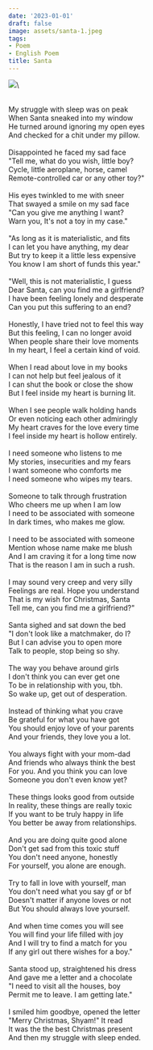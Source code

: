 ```yaml
---
date: '2023-01-01'
draft: false
image: assets/santa-1.jpeg
tags:
- Poem
- English Poem
title: Santa
---
```

[![](https://blogger.googleusercontent.com/img/b/R29vZ2xl/AVvXsEjDSjaH7OzNXpJuBXZnPt1ut9w3tWiHxIF53nA1HYTVyKjya3KruPNFKqiqK7yC7hWcuhmlotNqN7erUoSDuGnWhvK4DAc-uNTuhls_qgQawt8s_uK0iZZWP2_Wr2sN54eD749hgSl6in4BQSh8dZNiKJMj-TlnhF02IEOH-XJQVzSozWS7EhkyTgJNOw/w410-h274/santa.jpg)](https://blogger.googleusercontent.com/img/b/R29vZ2xl/AVvXsEjDSjaH7OzNXpJuBXZnPt1ut9w3tWiHxIF53nA1HYTVyKjya3KruPNFKqiqK7yC7hWcuhmlotNqN7erUoSDuGnWhvK4DAc-uNTuhls_qgQawt8s_uK0iZZWP2_Wr2sN54eD749hgSl6in4BQSh8dZNiKJMj-TlnhF02IEOH-XJQVzSozWS7EhkyTgJNOw/s6016/santa.jpg)\
  
  \
My struggle with sleep was on peak\
When Santa sneaked into my window\
He turned around ignoring my open eyes\
And checked for a chit under my pillow.\
  \
Disappointed he faced my sad face\
"Tell me, what do you wish, little boy?\
Cycle, little aeroplane, horse, camel\
Remote-controlled car or any other toy?"\
  \
His eyes twinkled to me with sneer \
That swayed a smile on my sad face\
"Can you give me anything I want?\
Warn you, It's not a toy in my case."\
  \
"As long as it is materialistic, and fits \
I can let you have anything, my dear\
But try to keep it a little less expensive\
You know I am short of funds this year."\
  \
"Well, this is not materialistic, I guess\
Dear Santa, can you find me a girlfriend?\
I have been feeling lonely and desperate\
Can you put this suffering to an end?\
  \
Honestly, I have tried not to feel this way\
But this feeling, I can no longer avoid \
When people share their love moments\
In my heart, I feel a certain kind of void.\
  \
When I read about love in my books\
I can not help but feel jealous of it\
I can shut the book or close the show\
But I feel inside my heart is burning lit.\
  \
When I see people walk holding hands\
Or even noticing each other admiringly\
My heart craves for the love every time\
I feel inside my heart is hollow entirely.\
  \
I need someone who listens to me \
My stories, insecurities and my fears\
I want someone who comforts me\
I need someone who wipes my tears.\
  \
Someone to talk through frustration\
Who cheers me up when I am low\
I need to be associated with someone\
In dark times, who makes me glow.\
  \
I need to be associated with someone\
Mention whose name make me blush\
And I am craving it for a long time now\
That is the reason I am in such a rush.\
  \
I may sound very creep and very silly\
Feelings are real. Hope you understand\
That is my wish for Christmas, Santa\
Tell me, can you find me a girlfriend?"\
  \
Santa sighed and sat down the bed\
"I don't look like a matchmaker, do I?\
But I can advise you to open more\
Talk to people, stop being so shy.\
  \
The way you behave around girls \
I don't think you can ever get one \
To be in relationship with you, tbh.\
So wake up, get out of desperation.\
  \
Instead of thinking what you crave\
Be grateful for what you have got\
You should enjoy love of your parents\
And your friends, they love you a lot.\
  \
You always fight with your mom-dad\
And friends who always think the best\
For you. And you think you can love\
Someone you don't even know yet?\
  \
These things looks good from outside\
In reality, these things are really toxic\
If you want to be truly happy in life\
You better be away from relationships.\
  \
And you are doing quite good alone\
Don't get sad from this toxic stuff\
You don't need anyone, honestly\
For yourself, you alone are enough.\
  \
Try to fall in love with yourself, man\
You don't need what you say gf or bf\
Doesn't matter if anyone loves or not\
But You should always love yourself.\
  \
And when time comes you will see\
You will find your life filled with joy\
And I will try to find a match for you\
If any girl out there wishes for a boy."\
  \
Santa stood up, straightened his dress\
And gave me a letter and a chocolate\
"I need to visit all the houses, boy\
Permit me to leave. I am getting late."\
  \
I smiled him goodbye, opened the letter\
"Merry Christmas, Shyam!" It read\
It was the the best Christmas present\
And then my struggle with sleep ended.